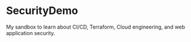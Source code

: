 # SecurityDemo
My sandbox to learn about CI/CD, Terraform, Cloud engineering, and web application security. 
